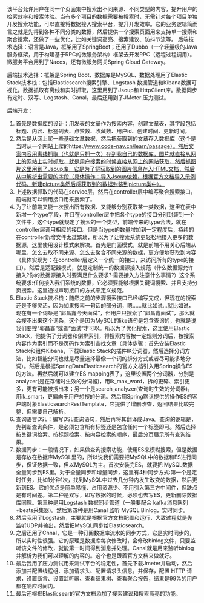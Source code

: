 该平台允许用户在同一个页面集中搜索出不同来源、不同类型的内容，提升用户的检索效率和搜索体验。当有多个项目的数据需要被搜索时，无需针对每个项目单独开发搜索功能，可以直接将数据接入搜索平台，提升开发效率。它的业务逻辑简而言之就是先得到各种不同分类的数据，然后提供一个搜索页面用来支持单一搜索和聚合搜索，还做了一些优化，比如关键词高亮、搜索建议、防抖节流等。
后端技术选择：语言是Java，框架用了SpringBoot；还用了Dubbo（一个轻量级的Java服务框架，用于构建基于RPC的微服务架构）框架去开发RPC（远程过程调用）。微服务平台用到了Nacos，还有微服务网关Spring Cloud Gateway。

后端技术选择：框架是Spring Boot、数据库是MySQL、数据处理用了Elastic Stack技术栈：包括Elasticsearch搜索引擎、Logstash 数据管道和Kibana数据可视化。数据抓取有离线和实时抓取，这里用到了Jsoup和 HttpClient库。数据同步有定时、双写、Logstash、Canal。最后还用到了JMeter 压力测试。

后端开发：
1.	首先是数据库的设计：用发表的文章作为搜索内容，创建文章表，其字段包括标题、内容、标签列表、点赞数、收藏数、用户id、创建时间、更新时间。
2.	然后是从网上爬一些基础文章数据，然后把获取到的文章存入数据库（这个是当时从一个网站上爬的https://www.code-nav.cn/learn/passage）。然后文案内容用离线抓取（也就是只抓一次）存到我自己的数据库，图片就直接从网上的网站上实时抓取，就是用户搜索的时候直接从网上的网站获取，然后抓图片这里用到了Jsoup库，它是为了将获取到的图片信息存入HTML文档，然后从中解析出需要的字段（具体操作：导入Jsoup依赖，根据官方文档导入示例代码，新建picture类然后将获取到的数据封装到picture类中）。
3.	上述数据抓取的代码在service层，然后在controller层中编写聚合搜索接口，前端就可以调用接口用来搜索了。
4.	为了让前端又能一次搜出所有数据、又能够分别获取某一类数据，这里在表中新增一个type字段，并且在controller层中把各个type的接口分别封装到一个文件中，这个type就规定了搜索的一个类型，前端传来的type合法，就在controller层调用相应的接口。但是当type的数量增加到一定程度后，持续的在controller新增文件太过繁琐，所以为了让搜索系统更轻松地接入更多的数据源，这里使用设计模式来解决。首先是门面模式，就是前端不用关心后端从哪里、怎么去取不同来源、怎么去聚合不同来源的数据，更方便地获取到内容（具体实现为：在controller层定义一个统一的接口，来访问所有的type的接口）。然后是适配器模式，就是定制统一的数据源接入规范（什么数据源允许接入?你的数据源接入时要满足什么要求?·需要接入方注意什么事情?）这个系统要求:任何接入我们系统的数据，它必须要能够根据关键词搜索、并且支持分页搜索。这里通过声明接口的方式来定义规范。
5.	Elastic Stack技术栈：随然之前的步骤搜索接口已经编写完成，但现在的搜索还是不够灵活，因为如果搜索一句话的部分词，嗯......就比如说...就比如说，现在有一个词条是“郭昌鑫今天面试”，但用户只搜索了“郭昌鑫面试”，那么就会搜不出来这个词条，这个是因为MySQL的like语句是包含查询的，也就是说我们要搜“郭昌鑫”或者“面试”才可以。所以为了优化搜索，这里使用Elastic Stack，他提供了分词器和倒排索引，将搜索内容按一定规则分词后，按搜索内容作为索引而不是页码作为索引查找文章（具体步骤：首先安装Elastic Stack和组件Kibana，下载Elastic Stack的插件IK分词器，然后选择分词方法，比如智能分词也就是尽量选择最像一个词的拆分方式或者尽可能多地分词）。然后是根据SpringDataElasticsearch的官方文档引入用Spring操作ES的方法。再然后就可以建立ES mapping表了，这里设置两个分词器，分别是analyzer(是在存储时生效的分词器)，用ik_max_word，拆的更碎、索引更多，更有可能被搜出来；另一个是search_analyzer(查询时生效的分词器)，用ik_smart，更偏向于用户想搜的分词。然后用Spring默认提供的操作ES的客户端对象ElasticsearchRestTemplate，它提供了增删改查，返回结果比较完整，但需要自己解析。
6.	查询语言DSL：编写DSL查询语句，然后再将其翻译成Java。查询的逻辑是，先判断查询条件，是必须包含所有标签还是包含任何一个标签即可。然后选择按关键词检索、按标题检索、按内容检索的顺序，最后分页展示所有查询结果。
7.	数据同步：一般情况下，如果做查询搜索功能，使用ES来模糊搜索，但是数据是存放在数据库MySQL里的，所以说我们需要把MySQL中的数据和ES进行同步，保证数据一致，但以MySQL为主。首次安装完ES，就要把 MySQL数据全量同步到ES里。对于全量同步和增量同步，这里有4种同步方式∶第一个是定时任务，比如1分钟1次，找到MySQL中过去几分钟内发生改变的数据，然后更新到ES。它的优点是简单易懂、占用资源少、不用引入第三方中间件，但缺点是有时间差。第二种是双写，即写数据的时候，必须也去写ES，更新删除数据库同理。第三种是用Logstash 数据同步管道（一般要配合 kafka消息队列+beats采集器)。然后第四种是用Canal 监听 MySQL Binlog，实时同步。
8.	然后我用了Logstash，主要就是根据官方文档配置和运行，大致过程就是先监听UDP并输出，然后把MySQL同步给Elasticsearch。
9.	之后还用了Chnal，它是一种订阅数据库流水的同步方式，它是实时同步的，所以实时性很强。它的原理是数据库每次修改时，会修改binlog文件，只要监听该文件的修改，就能第一时间得到消息并处理。Canal就是用来监听binlog并解析为我们可以理解的内容的。这个也是跟着官方文档来做就好。
10.	最后我用了压力测试用来测试平台的稳定性，首先下载Jmeter并启动，然后添加并配置线程组、添加请求头、配置请求头信息，并保存，配置 HTTP 请求，设置断言、设置监听器、查看结果树、查看聚合报告，结果是99%的用户都在响应时间内。
11.	最后还根据Elasticsear的官方文档添加了搜索建议和搜索高亮的功能。
